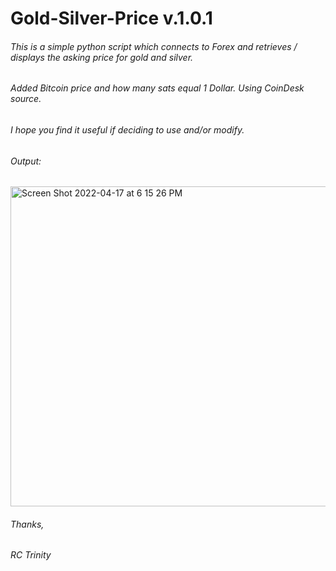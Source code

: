 
# Gold-Silver-Price v.1.0.1

###### This is a simple python script which connects to Forex and retrieves / displays the asking price for gold and silver.
###### Added Bitcoin price and how many sats equal 1 Dollar. Using CoinDesk source.

###### I hope you find it useful if deciding to use and/or modify. 

###### Output:
<img width="512" alt="Screen Shot 2022-04-17 at 6 15 26 PM" src="https://user-images.githubusercontent.com/103879453/163735731-7c5bc6b0-d0e7-437a-829e-9494e9107387.png">



###### Thanks,
###### RC Trinity


